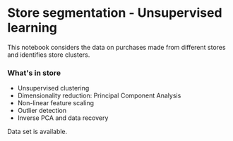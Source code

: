 # Store segmentation - Unsupervised learning

This notebook considers the data on purchases made from different stores and identifies store clusters.

### What's in store
- Unsupervised clustering 
- Dimensionality reduction: Principal Component Analysis
- Non-linear feature scaling
- Outlier detection
- Inverse PCA and data recovery

Data set is available.
